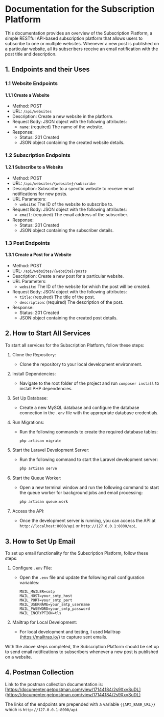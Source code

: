 # Documentation for the Subscription Platform

This documentation provides an overview of the Subscription Platform, a simple RESTful API-based subscription platform that allows users to subscribe to one or multiple websites. Whenever a new post is published on a particular website, all its subscribers receive an email notification with the post title and description.

## 1. Endpoints and their Uses

### 1.1 Website Endpoints

#### 1.1.1 Create a Website
- Method: POST
- URL: `/api/websites`
- Description: Create a new website in the platform.
- Request Body: JSON object with the following attributes:
  - `name`: (required) The name of the website.
- Response:
  - Status: 201 Created
  - JSON object containing the created website details.

### 1.2 Subscription Endpoints

#### 1.2.1 Subscribe to a Website
- Method: POST
- URL: `/api/websites/{website}/subscribe`
- Description: Subscribe to a specific website to receive email notifications for new posts.
- URL Parameters:
  - `website`: The ID of the website to subscribe to.
- Request Body: JSON object with the following attributes:
  - `email`: (required) The email address of the subscriber.
- Response:
  - Status: 201 Created
  - JSON object containing the subscriber details.

### 1.3 Post Endpoints

#### 1.3.1 Create a Post for a Website
- Method: POST
- URL: `/api/websites/{website}/posts`
- Description: Create a new post for a particular website.
- URL Parameters:
  - `website`: The ID of the website for which the post will be created.
- Request Body: JSON object with the following attributes:
  - `title`: (required) The title of the post.
  - `description`: (required) The description of the post.
- Response:
  - Status: 201 Created
  - JSON object containing the created post details.

## 2. How to Start All Services

To start all services for the Subscription Platform, follow these steps:

1. Clone the Repository:
   - Clone the repository to your local development environment.

2. Install Dependencies:
   - Navigate to the root folder of the project and run `composer install` to install PHP dependencies.

3. Set Up Database:
   - Create a new MySQL database and configure the database connection in the `.env` file with the appropriate database credentials.

4. Run Migrations:
   - Run the following commands to create the required database tables:
     ```bash
     php artisan migrate
     ```

5. Start the Laravel Development Server:
   - Run the following command to start the Laravel development server:
     ```bash
     php artisan serve
     ```

6. Start the Queue Worker:
   - Open a new terminal window and run the following command to start the queue worker for background jobs and email processing:
     ```bash
     php artisan queue:work
     ```

7. Access the API:
   - Once the development server is running, you can access the API at `http://localhost:8000/api` or `http://127.0.0.1:8000/api`.

## 3. How to Set Up Email

To set up email functionality for the Subscription Platform, follow these steps:

1. Configure `.env` File:
   - Open the `.env` file and update the following mail configuration variables:
     ```
     MAIL_MAILER=smtp
     MAIL_HOST=your_smtp_host
     MAIL_PORT=your_smtp_port
     MAIL_USERNAME=your_smtp_username
     MAIL_PASSWORD=your_smtp_password
     MAIL_ENCRYPTION=tls
     ```

2. Mailtrap for Local Development:
   - For local development and testing, I used Mailtrap (https://mailtrap.io/) to capture sent emails.

With the above steps completed, the Subscription Platform should be set up to send email notifications to subscribers whenever a new post is published on a website.

## 4. Postman Collection

Link to the postman collection documentation is: [https://documenter.getpostman.com/view/17144184/2s9XxvSuDL](https://documenter.getpostman.com/view/17144184/2s9XxvSuDL)

The links of the endpoints are prepended with a variable `{{API_BASE_URL}}` which is `http://127.0.0.1:8000/api`